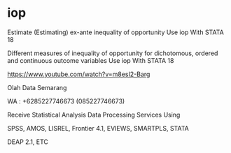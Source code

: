 # iop
Estimate (Estimating) ex-ante inequality of opportunity Use iop With STATA 18

Different measures of inequality of opportunity for dichotomous, ordered and continuous outcome variables Use iop With STATA 18

https://www.youtube.com/watch?v=m8esI2-Barg

Olah Data Semarang

WA : +6285227746673 (085227746673)

Receive Statistical Analysis Data Processing Services Using

SPSS, AMOS, LISREL, Frontier 4.1, EVIEWS, SMARTPLS, STATA

DEAP 2.1, ETC
